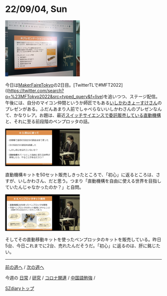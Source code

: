 # 22/09/04, Sun

<img src="https://github.com/akita11/SZdiary/blob/main/diary/photo/2022-09-04_13.31.00.jpg" width="240px">

今日は[MakerFaireTokyo](https://makezine.jp/event/mft2022/)の2日目。[TwitterTLで#MFT2022]((https://twitter.com/search?q=%23MFTokyo2022&src=typed_query&f=live)を追いつつ、ステージ配信。午後には、自分のマイコン仲間というか師匠でもある[いしかわきょーすけさん](のhttps://www.asahi-net.or.jp/~qx5k-iskw/darkside/)のプレゼンがある。ふだんあまり人前でしゃべらないいしかわさんのプレゼンなんて、かなりレア。お題は、最近[スイッチサイエンスで委託販売している直動機構](https://www.switch-science.com/catalog/7675/)と、それに至る前段階のペンプロッタの話。

<img src="https://github.com/akita11/SZdiary/blob/main/diary/photo/2022-09-04_13.48.50.png" width="240px">

直動機構キットを50セット販売しきったところで、「初心」に返るところは、さすが、いしかわさん、だと思う。つまり「直動機構を自由に使える世界を目指していたんじゃなかったのか？」と自問。

<img src="https://github.com/akita11/SZdiary/blob/main/diary/photo/2022-09-04_13.48.58.png" width="240px">

そしてその直動移動キットを使ったペンプロッタのキットを販売している。昨日5台、今日これまでに2台、売れたんだそうだ。「初心」に返るのは、肝に銘じたい。


***

[前の週へ](2208-4.md) /
[次の週へ](2209-2.md)

今週の
[日常](../diary/2209-1.md) /
[研究](../research/2209-1.md) /
[コロナ関連](../covid19/2209-1.md) / 
[中国語勉強](../chinese/2209-1.md) / 

[SZdiaryトップ](../../README.md)
